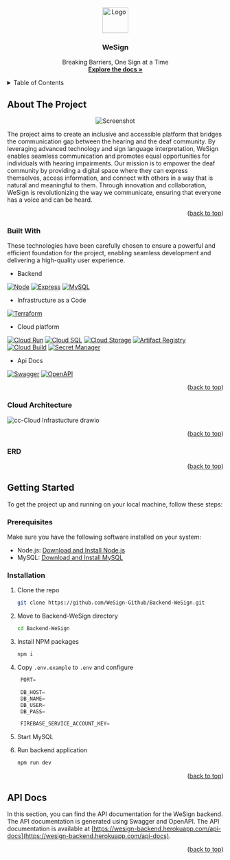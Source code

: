 <a name="readme-top"></a>

<br />
<div align="center">
  <img width="60px" src="https://github.com/WeSign-Github/Backend-WeSign/assets/49114801/198ec81d-199c-4159-b630-86f957521bf9" alt="Logo">

  <h3 align="center">WeSign</h3>

  <p align="center">
    Breaking Barriers, One Sign at a Time
    <br />
    <a href="https://github.com/WeSign-Github/Backend-WeSign"><strong>Explore the docs »</strong></a>
    <br />
  </p>
</div>



<details>
  <summary>Table of Contents</summary>
  <ol>
    <li>
      <a href="#about-the-project">About The Project</a>
      <ul>
        <li><a href="#built-with">Built With</a></li>
        <li><a href="#cloud-architecture">Cloud Architecture</a></li>
        <li><a href="#erd">ERD</a></li>
      </ul>
    </li>
    <li>
      <a href="#getting-started">Getting Started</a>
      <ul>
        <li><a href="#prerequisites">Prerequisites</a></li>
        <li><a href="#installation">Installation</a></li>
      </ul>
    </li>
    <li><a href="#api-docs">API Docs</a></li>
  </ol>
</details>



## About The Project
<div align="center">
  <img src="https://github.com/WeSign-Github/Backend-WeSign/assets/49114801/4c08e25f-24fd-4fa6-97a4-ba9a3fd8b663" alt="Screenshot">
</div>

The project aims to create an inclusive and accessible platform that bridges the communication gap between the hearing and the deaf community. By leveraging advanced technology and sign language interpretation, WeSign enables seamless communication and promotes equal opportunities for individuals with hearing impairments. Our mission is to empower the deaf community by providing a digital space where they can express themselves, access information, and connect with others in a way that is natural and meaningful to them. Through innovation and collaboration, WeSign is revolutionizing the way we communicate, ensuring that everyone has a voice and can be heard.

<p align="right">(<a href="#readme-top">back to top</a>)</p>



### Built With

These technologies have been carefully chosen to ensure a powerful and efficient foundation for the project, enabling seamless development and delivering a high-quality user experience.

* <p>Backend</p>
[![Node][Node.js]][Node-url]
[![Express][Express.js]][Express-url]
[![MySQL][MySQL]][MySQL-url]

* <p>Infrastructure as a Code</p>
[![Terraform](https://img.shields.io/badge/Terraform-623CE4?style=for-the-badge&logo=terraform&logoColor=white)](https://www.terraform.io/)

* <p>Cloud platform</p>
[![Cloud Run](https://img.shields.io/badge/Cloud_Run-4285F4?style=for-the-badge&logo=google-cloud&logoColor=white)](https://cloud.google.com/run)
[![Cloud SQL](https://img.shields.io/badge/Cloud_SQL-4285F4?style=for-the-badge&logo=google-cloud&logoColor=white)](https://cloud.google.com/sql)
[![Cloud Storage](https://img.shields.io/badge/Cloud_Storage-4285F4?style=for-the-badge&logo=google-cloud&logoColor=white)](https://cloud.google.com/storage)
[![Artifact Registry](https://img.shields.io/badge/Artifact_Registry-4285F4?style=for-the-badge&logo=google-cloud&logoColor=white)](https://cloud.google.com/artifact-registry)
[![Cloud Build](https://img.shields.io/badge/Cloud_Build-4285F4?style=for-the-badge&logo=google-cloud&logoColor=white)](https://cloud.google.com/build)
[![Secret Manager](https://img.shields.io/badge/Secret_Manager-4285F4?style=for-the-badge&logo=google-cloud&logoColor=white)](https://cloud.google.com/secret-manager)

* <p>Api Docs</p>
[![Swagger](https://img.shields.io/badge/Swagger-85EA2D?style=for-the-badge&logo=swagger&logoColor=white)](https://swagger.io/)
[![OpenAPI](https://img.shields.io/badge/OpenAPI-6BA539?style=for-the-badge&logo=openapi-initiative&logoColor=white)](https://www.openapis.org/)



<p align="right">(<a href="#readme-top">back to top</a>)</p>


### Cloud Architecture
![cc-Cloud Infrastucture drawio](https://github.com/WeSign-Github/Backend-WeSign/assets/49114801/4ca4d188-90a8-43d5-aab3-3e849cfcaeba)


<p align="right">(<a href="#readme-top">back to top</a>)</p>



### ERD


<p align="right">(<a href="#readme-top">back to top</a>)</p>



## Getting Started

To get the project up and running on your local machine, follow these steps:

### Prerequisites

Make sure you have the following software installed on your system:
* Node.js: [Download and Install Node.js](https://nodejs.org/)
* MySQL: [Download and Install MySQL](https://www.mysql.com/downloads/)

### Installation

1. Clone the repo
   ```sh
   git clone https://github.com/WeSign-Github/Backend-WeSign.git
   ```
2. Move to Backend-WeSign directory
   ```sh
   cd Backend-WeSign
   ```
3. Install NPM packages
   ```sh
   npm i
   ```
4. Copy `.env.example` to `.env` and configure
   ```js
    PORT=

    DB_HOST=
    DB_NAME=
    DB_USER=
    DB_PASS=

    FIREBASE_SERVICE_ACCOUNT_KEY=
   ```

 5. Start MySQL

 6. Run backend application
    ```sh
    npm run dev
    ```


<p align="right">(<a href="#readme-top">back to top</a>)</p>



<!-- USAGE EXAMPLES -->
## API Docs

In this section, you can find the API documentation for the WeSign backend. The API documentation is generated using Swagger and OpenAPI. The API documentation is available at [https://wesign-backend.herokuapp.com/api-docs](https://wesign-backend.herokuapp.com/api-docs).


<p align="right">(<a href="#readme-top">back to top</a>)</p>



[Node.js]: https://img.shields.io/badge/Node.js-339933?style=for-the-badge&logo=node.js&logoColor=white
[Node-url]: https://nodejs.org/

[Express.js]: https://img.shields.io/badge/Express.js-000000?style=for-the-badge&logo=express&logoColor=white
[Express-url]: https://expressjs.com/

[MySQL]: https://img.shields.io/badge/MySQL-4479A1?style=for-the-badge&logo=mysql&logoColor=white
[MySQL-url]: https://mysql.com/
